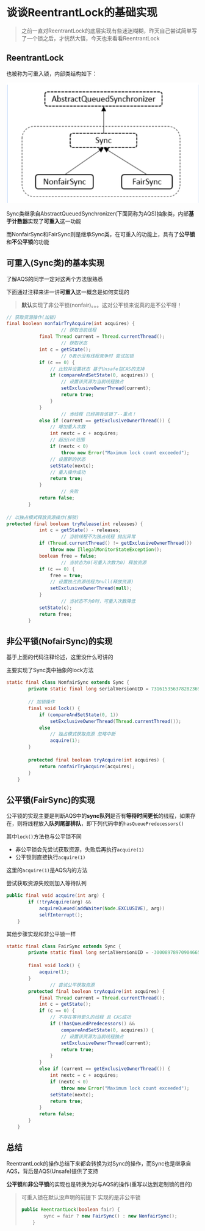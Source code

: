 # 谈谈ReentrantLock的基础实现

> 之前一直对ReentrantLock的底层实现有些迷迷糊糊，昨天自己尝试简单写了一个锁之后，才恍然大悟，今天也来看看ReentrantLock

## ReentrantLock

也被称为可重入锁，内部类结构如下：

![](../img/ReentrantLock.png)

Sync类继承自AbstractQueuedSynchronizer(下面简称为AQS)抽象类，内部**基于计数器**实现了**可重入**这一功能

而NonfairSync和FairSync则是继承Sync类，在可重入的功能上，具有了**公平锁**和**不公平锁**的功能

## 可重入(Sync类)的基本实现

了解AQS的同学一定对这两个方法很熟悉

下面通过注释来讲一讲**可重入**这一概念是如何实现的

> **默认**实现了非公平锁(nonfair)。。。这对公平锁来说真的是不公平呀！

```java
// 获取资源操作(加锁)
final boolean nonfairTryAcquire(int acquires) {
  					// 获取当前线程
            final Thread current = Thread.currentThread();
  					// 获取状态  
            int c = getState();
  					// 0表示没有线程竞争时 尝试加锁
            if (c == 0) {
              	// 比较并设置状态 基于Unsafe包CAS的支持
                if (compareAndSetState(0, acquires)) {
                  	// 设置该资源为当前线程独占
                    setExclusiveOwnerThread(current);
                    return true;
                }
            }
  					// 当线程 已经拥有该锁了--重点！
            else if (current == getExclusiveOwnerThread()) {
              	// 增加重入次数
                int nextc = c + acquires;
                // 超出int范围
                if (nextc < 0) 
                    throw new Error("Maximum lock count exceeded");
              	// 设置新的状态
                setState(nextc);
                // 重入操作成功
                return true;
            }
  					// 失败
            return false;
        }

// 以独占模式释放资源操作(解锁)
protected final boolean tryRelease(int releases) {
            int c = getState() - releases;
  					// 当前线程不为独占线程 抛出异常
            if (Thread.currentThread() != getExclusiveOwnerThread())
                throw new IllegalMonitorStateException();
            boolean free = false;
  					// 当状态为0(可重入次数为0) 释放资源
            if (c == 0) {
                free = true;
              	// 设置独占资源线程为null(释放资源)
                setExclusiveOwnerThread(null);
            }
  					// 当状态不为0时，可重入次数降低
            setState(c);
            return free;
        }
```



## 非公平锁(NofairSync)的实现

基于上面的代码注释论述，这里没什么可讲的

主要实现了Sync类中抽象的lock方法

```java
static final class NonfairSync extends Sync {
        private static final long serialVersionUID = 7316153563782823691L;

        // 加锁操作
        final void lock() {
            if (compareAndSetState(0, 1))
                setExclusiveOwnerThread(Thread.currentThread());
            else
              	// 独占模式获取资源 忽略中断
                acquire(1);
        }

        protected final boolean tryAcquire(int acquires) {
            return nonfairTryAcquire(acquires);
        }
    }
```



## 公平锁(FairSync)的实现

公平锁的实现主要是判断AQS中的**sync队列**是否有**等待时间更长**的线程，如果存在，则将线程放入**队列尾部排队**，即下列代码中的`hasQueuePredecessors()`

其中`lock()`方法也与公平锁不同

- 非公平锁会先尝试获取资源，失败后再执行`acquire(1)`
- 公平锁则直接执行`acquire(1)`

这里的`acquire(1)`是AQS内的方法

尝试获取资源失败则加入等待队列

```java
public final void acquire(int arg) {
        if (!tryAcquire(arg) &&
            acquireQueued(addWaiter(Node.EXCLUSIVE), arg))
            selfInterrupt();
    }
```

其他步骤实现和非公平锁一样

```java
static final class FairSync extends Sync {
        private static final long serialVersionUID = -3000897897090466540L;

        final void lock() {
            acquire(1);
        }
				// 尝试公平获取资源
        protected final boolean tryAcquire(int acquires) {
            final Thread current = Thread.currentThread();
            int c = getState();
            if (c == 0) {
              	// 不存在等待更久的线程 且 CAS成功
                if (!hasQueuedPredecessors() &&
                    compareAndSetState(0, acquires)) {
                  	// 设置该资源为当前线程独占
                    setExclusiveOwnerThread(current);
                    return true;
                }
            }
            else if (current == getExclusiveOwnerThread()) {
                int nextc = c + acquires;
                if (nextc < 0)
                    throw new Error("Maximum lock count exceeded");
                setState(nextc);
                return true;
            }
            return false;
        }
    }
```



## 总结

ReentrantLock的操作总结下来都会转换为对Sync的操作，而Sync也是继承自AQS，背后是AQS(Unsafe)提供了支持



**公平锁**和**非公平锁**的实现也是转换为对与AQS的操作(重写以达到定制锁的目的)



> 可重入锁在默认没声明的前提下 实现的是非公平锁
>
> ```java
> public ReentrantLock(boolean fair) {
>         sync = fair ? new FairSync() : new NonfairSync();
>     }
> ```


